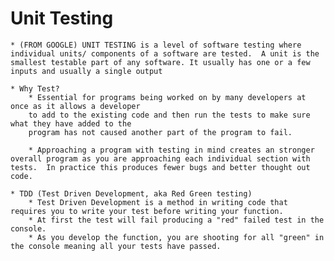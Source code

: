 # Unit Testing
    * (FROM GOOGLE) UNIT TESTING is a level of software testing where individual units/ components of a software are tested.  A unit is the smallest testable part of any software. It usually has one or a few inputs and usually a single output
    
    * Why Test?
        * Essential for programs being worked on by many developers at once as it allows a developer
        to add to the existing code and then run the tests to make sure what they have added to the
        program has not caused another part of the program to fail.
        
        * Approaching a program with testing in mind creates an stronger overall program as you are approaching each individual section with tests.  In practice this produces fewer bugs and better thought out code.
        
    * TDD (Test Driven Development, aka Red Green testing)
        * Test Driven Development is a method in writing code that requires you to write your test before writing your function. 
        * At first the test will fail producing a "red" failed test in the console.
        * As you develop the function, you are shooting for all "green" in the console meaning all your tests have passed.